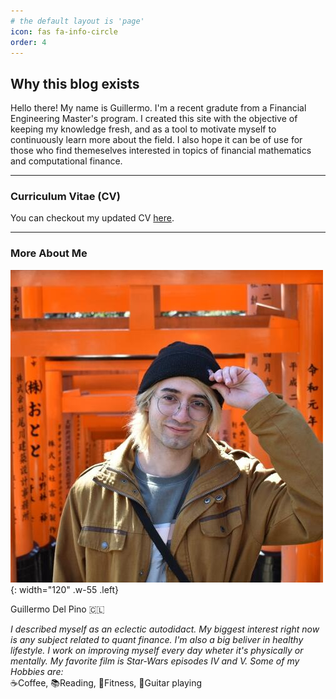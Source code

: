 ```yaml
---
# the default layout is 'page'
icon: fas fa-info-circle
order: 4
---
```

## Why this blog exists

Hello there! My name is Guillermo. I'm a recent gradute from a Financial Engineering Master's program. I created this site with the objective of keeping my knowledge fresh, and as a tool to motivate myself to continuously learn more about the field. I also hope it can be of use for those who find themeselves interested in topics of financial mathematics and computational finance.

***

### Curriculum Vitae (CV)

You can checkout my updated CV [here](/resume/public-resume.pdf).

***

### More About Me


![Desktop View](/assets/img/about/me.jpeg){: width="120" .w-55   .left}

Guillermo Del Pino 🇨🇱

*I described myself as an eclectic autodidact. My biggest interest right now is any subject related to quant finance. I'm also a big beliver in healthy lifestyle. I work on improving myself every day wheter it's physically or mentally. My favorite film is Star-Wars episodes IV and V. 
Some of my Hobbies are:*  
☕Coffee, 📚Reading, 💪Fitness, 🎸Guitar playing